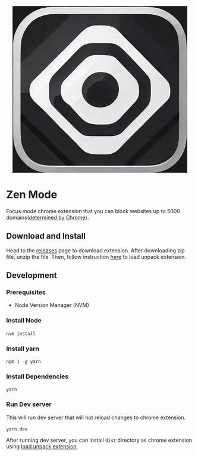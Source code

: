 <div style="text-align: center">
    <img src="./public/logo.png" alt="Logo"/>
</div>

# Zen Mode

Focus mode chrome extension that you can block websites up to 5000 domains([determined by Chrome](https://developer.chrome.com/docs/extensions/reference/declarativeNetRequest/#property-MAX_NUMBER_OF_DYNAMIC_AND_SESSION_RULES)).

## Download and Install

Head to the [releases](https://github.com/zen-suite/focus-mode-extension/releases) page to download extension. After downloading zip file, unzip the file. Then, follow instruction [here](https://developer.chrome.com/docs/extensions/mv3/getstarted/development-basics/#load-unpacked) to load unpack extension.

## Development

### Prerequisites

- Node Version Manager (NVM)

### Install Node

```
nvm install
```

### Install yarn

```
npm i -g yarn
```

### Install Dependencies

```
yarn
```

### Run Dev server

This will run dev server that will hot reload changes to chrome extension.

```
yarn dev
```

After running dev server, you can install `dist` directory as chrome extension using [load unpack extension](https://developer.chrome.com/docs/extensions/mv3/getstarted/development-basics/#load-unpacked).
